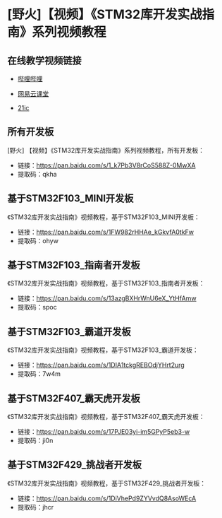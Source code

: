 # [野火]【视频】《STM32库开发实战指南》系列视频教程
## 在线教学视频链接

* [哔哩哔哩](https://space.bilibili.com/356820657/video)

* [网易云课堂](https://study.163.com/provider/400000000596001/course.htm)

* [21ic](http://open.21ic.com/open/lecturer-info?id=278)

## 所有开发板
[野火] 【视频】《STM32库开发实战指南》系列视频教程，所有开发板：
* 链接：https://pan.baidu.com/s/1_k7Pb3V8rCoS588Z-0MwXA 
* 提取码：qkha 

## 基于STM32F103_MINI开发板
《STM32库开发实战指南》视频教程，基于STM32F103_MINI开发板：
* 链接：https://pan.baidu.com/s/1FW982rHHAe_kGkvfA0tkFw 
* 提取码：ohyw 

## 基于STM32F103_指南者开发板
《STM32库开发实战指南》视频教程，基于STM32F103_指南者开发板：
* 链接：https://pan.baidu.com/s/13azgBXHrWnU6eX_YtHfAmw 
* 提取码：spoc 


## 基于STM32F103_霸道开发板
《STM32库开发实战指南》视频教程，基于STM32F103_霸道开发板：
* 链接：https://pan.baidu.com/s/1DIA1tckgREBOdjYHrt2urg 
* 提取码：7w4m 


## 基于STM32F407_霸天虎开发板 
《STM32库开发实战指南》视频教程，基于STM32F407_霸天虎开发板：
* 链接：https://pan.baidu.com/s/17PJE03yi-im5GPyP5eb3-w 
* 提取码：ji0n 


## 基于STM32F429_挑战者开发板
《STM32库开发实战指南》视频教程，基于STM32F429_挑战者开发板：
* 链接：https://pan.baidu.com/s/1DiVhePd9ZYVvdQ8AsoWEcA 
* 提取码：jhcr 




